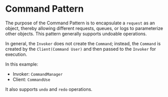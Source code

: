 # Command Pattern

The purpose of the Command Pattern is to encapsulate a `request` as an object, thereby allowing different requests, queues, or logs to parameterize other objects. This pattern generally supports undoable operations.

In general, the `Invoker` does not create the `Command`; instead, the `Command` is created by the `Client(Command User)` and then passed to the `Invoker` for execution.

In this example:
- Invoker: `CommandManager`
- Client: `CommandUse`

It also supports `undo` and `redo` operations.
	